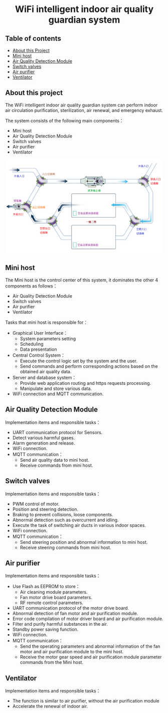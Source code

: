 <h1 align="center">WiFi intelligent indoor air quality guardian system</h1>

## Table of contents

- [About this Project](#about-this-project)
- [Mini host](#mini-host)
- [Air Quality Detection Module](#air-quality-detection-module)
- [Switch valves](#switch-valves)
- [Air purifier](#air-purifier)
- [Ventilator](#ventilator)

## About this project

The WiFi intelligent indoor air quality guardian system can perform indoor air circulation purification, sterilization, air renewal, and emergency exhaust.

The system consists of the following main components：

- Mini host
- Air Quality Detection Module
- Switch valves
- Air purifier
- Ventilator

![systemDiagram](systemDiagram.png)

## Mini host

The Mini host is the control center of this system, it dominates the other 4 components as follows：

- Air Quality Detection Module
- Switch valves
- Air purifier
- Ventilator

Tasks that mini host is responsible for：

- Graphical User Interface：
  - System parameters setting
  - Scheduling
  - Data presentation
- Central Control System：
  - Execute the control logic set by the system and the user.
  - Send commands and perform corresponding actions based on the obtained air quality data.
- Server and database system：
  - Provide web application routing and https requests processing.
  - Manipulate and store various data.
- WiFi connection and MQTT communication.

## Air Quality Detection Module

Implementation items and responsible tasks：

- UART communication protocol for Sensors.
- Detect various harmful gases.
- Alarm generation and release.
- WiFi connection.
- MQTT communication：
  - Send air quality data to mini host.
  - Receive commands from mini host.

## Switch valves

Implementation items and responsible tasks：

- PWM control of motor.
- Position and steering detection.
- Braking to prevent collisions, loose components.
- Abnormal detection such as overcurrent and idling.
- Execute the task of switching air ducts in various indoor spaces.
- WiFi connection.
- MQTT communication：
  - Send steering position and abnormal information to mini host.
  - Receive steering commands from mini host.

## Air purifier

Implementation items and responsible tasks：

- Use Flash as EEPROM to store：
  - Air cleaning module parameters.
  - Fan motor drive board parameters.
  - RF remote control parameters.
- UART communication protocol of the motor drive board.
- Abnormal detection of fan motor and air purification module.
- Error code compilation of motor driver board and air purification module.
- Filter and purify harmful substances in the air.
- Standby power saving function.
- WiFi connection.
- MQTT communication：
  - Send the operating parameters and abnormal information of the fan motor and air purification module to the mini host.
  - Receive the motor gear speed and air purification module parameter commands from the Mini host.

## Ventilator

Implementation items and responsible tasks：

- The function is similar to air purifier, without the air purification module
- Accelerate the renewal of indoor air.

